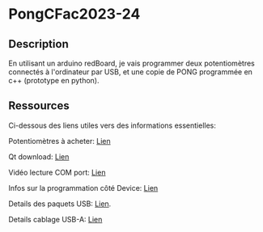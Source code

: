# PongCFac2023-24

## Description
En utilisant un arduino redBoard, je vais programmer deux potentiomètres connectés à l'ordinateur par USB, et une copie de PONG programmée en c++ (prototype en python).

## Ressources
Ci-dessous des liens utiles vers des informations essentielles:

Potentiomètres à acheter: [Lien](https://www.digitec.ch/fr/s1/product/monacor-potentiometre-bouton-interrupteur-17521651)

Qt download: [Lien](https://www.qt.io/download-open-source)

Vidéo lecture COM port: [Lien](https://www.youtube.com/watch?v=bLz33O6-i5Q)

Infos sur la programmation côté Device: [Lien](https://www.electronicdesign.com/technologies/industrial/boards/article/21801151/how-to-create-and-program-usb-devices)

Details des paquets USB: [Lien](https://www.totalphase.com/blog/2020/07/about-the-usb-protocol-common-usb-bus-errors-and-how-to-troubleshoot-them/).

Details cablage USB-A: [Lien](https://fr.wikipedia.org/wiki/Connecteur_USB)
